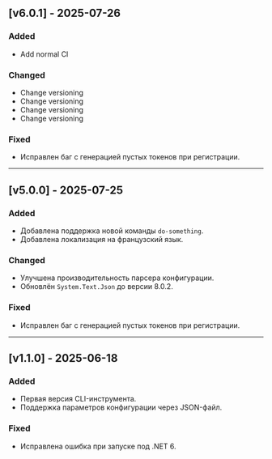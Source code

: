 ## [v6.0.1] - 2025-07-26
### Added
- Add normal CI

### Changed
- Change versioning
- Change versioning
- Change versioning
- Change versioning

### Fixed
- Исправлен баг с генерацией пустых токенов при регистрации.

---

## [v5.0.0] - 2025-07-25
### Added
- Добавлена поддержка новой команды `do-something`.
- Добавлена локализация на французский язык.

### Changed
- Улучшена производительность парсера конфигурации.
- Обновлён `System.Text.Json` до версии 8.0.2.

### Fixed
- Исправлен баг с генерацией пустых токенов при регистрации.

---

## [v1.1.0] - 2025-06-18
### Added
- Первая версия CLI-инструмента.
- Поддержка параметров конфигурации через JSON-файл.

### Fixed
- Исправлена ошибка при запуске под .NET 6.